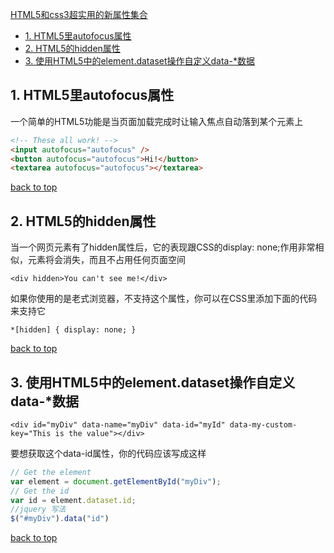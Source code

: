 [HTML5和css3超实用的新属性集合](#top)

- [1. HTML5里autofocus属性](#HTML5里autofocus属性)
- [2. HTML5的hidden属性](#HTML5的hidden属性)
- [3. 使用HTML5中的element.dataset操作自定义data-*数据](#dataset操作自定义data)

<h2 id="HTML5里autofocus属性">1. HTML5里autofocus属性</h2>

一个简单的HTML5功能是当页面加载完成时让输入焦点自动落到某个元素上

```html
<!-- These all work! -->
<input autofocus="autofocus" />
<button autofocus="autofocus">Hi!</button>
<textarea autofocus="autofocus"></textarea>
```

[back to top](#top)

<h2 id="HTML5的hidden属性">2. HTML5的hidden属性</h2>

当一个网页元素有了hidden属性后，它的表现跟CSS的display: none;作用非常相似，元素将会消失，而且不占用任何页面空间

`<div hidden>You can't see me!</div>`

如果你使用的是老式浏览器，不支持这个属性，你可以在CSS里添加下面的代码来支持它

`*[hidden] { display: none; }`

[back to top](#top)

<h2 id="dataset操作自定义data">3. 使用HTML5中的element.dataset操作自定义data-*数据</h2>

`<div id="myDiv" data-name="myDiv" data-id="myId" data-my-custom-key="This is the value"></div>`

要想获取这个data-id属性，你的代码应该写成这样

```javascript
// Get the element
var element = document.getElementById("myDiv");
// Get the id
var id = element.dataset.id;
//jquery 写法
$("#myDiv").data("id")
```

[back to top](#top)
